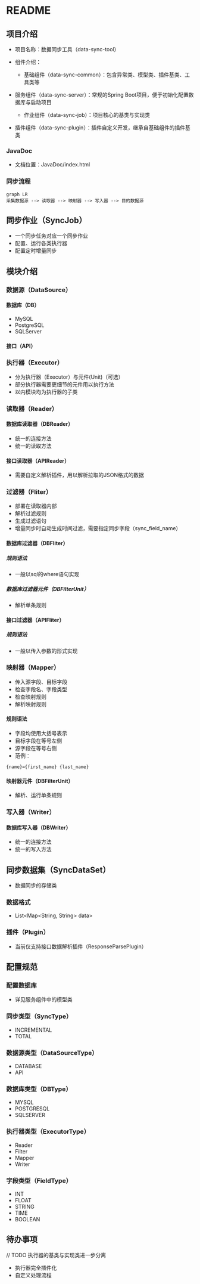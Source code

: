 # README

## 项目介绍

- 项目名称：数据同步工具（data-sync-tool）
- 组件介绍：

  - 基础组件（data-sync-common）：包含异常类、模型类、插件基类、工具类等
- 服务组件（data-sync-server）：常规的Spring Boot项目，便于初始化配置数据库与启动项目
  - 作业组件（data-sync-job）：项目核心的基类与实现类
- 插件组件（data-sync-plugin）：插件自定义开发，继承自基础组件的插件基类

### JavaDoc

- 文档位置：JavaDoc/index.html

### 同步流程

```mermaid
graph LR
采集数据源 --> 读取器 --> 映射器 --> 写入器 --> 目的数据源
```

## 同步作业（SyncJob）

- 一个同步任务对应一个同步作业
- 配置、运行各类执行器
- 配置定时增量同步

## 模块介绍

### 数据源（DataSource）

#### 数据库（DB）

- MySQL
- PostgreSQL
- SQLServer

#### 接口（API）

### 执行器（Executor）

- 分为执行器（Executor）与元件(Unit)（可选）
- 部分执行器需要更细节的元件用以执行方法
- 以内模块均为执行器的子类

### 读取器（Reader）

#### 数据库读取器（DBReader）

- 统一的连接方法
- 统一的读取方法

#### 接口读取器（APIReader）

- 需要自定义解析插件，用以解析拉取的JSON格式的数据

### 过滤器（Fliter）

- 部署在读取器内部
- 解析过滤规则
- 生成过滤语句
- 增量同步时自动生成时间过滤，需要指定同步字段（sync_field_name）

#### 数据库过滤器（DBFliter）

##### 规则语法

- 一般以sql的where语句实现

##### 数据库过滤器元件（DBFilterUnit）

- 解析单条规则

#### 接口过滤器（APIFliter）

##### 规则语法

- 一般以传入参数的形式实现

### 映射器（Mapper）

- 传入源字段、目标字段
- 检查字段名、字段类型
- 检查映射规则
- 解析映射规则

#### 规则语法

- 字段均使用大括号表示
- 目标字段在等号左侧
- 源字段在等号右侧
- 范例：

```properties
{name}={first_name} {last_name}
```

#### 映射器元件（DBFilterUnit）

- 解析、运行单条规则

### 写入器（Writer）

#### 数据库写入器（DBWriter）

- 统一的连接方法
- 统一的写入方法

## 同步数据集（SyncDataSet）

- 数据同步的存储类

### 数据格式

- List<Map<String, String> data>

### 插件（Plugin）

- 当前仅支持接口数据解析插件（ResponseParsePlugin）

## 配置规范

### 配置数据库

- 详见服务组件中的模型类

### 同步类型（SyncType）

- INCREMENTAL
- TOTAL

### 数据源类型（DataSourceType）

- DATABASE
- API

### 数据库类型（DBType）

- MYSQL
- POSTGRESQL
- SQLSERVER

### 执行器类型（ExecutorType）

- Reader
- Filter
- Mapper
- Writer

### 字段类型（FieldType）

- INT
- FLOAT
- STRING
- TIME
- BOOLEAN

## 待办事项

// TODO 执行器的基类与实现类进一步分离

- 执行器完全插件化
- 自定义处理流程